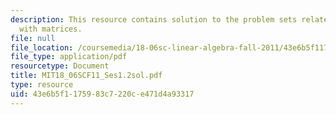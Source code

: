 ```yaml
---
description: This resource contains solution to the problem sets related to elimination
  with matrices.
file: null
file_location: /coursemedia/18-06sc-linear-algebra-fall-2011/43e6b5f1175983c7220ce471d4a93317_MIT18_06SCF11_Ses1.2sol.pdf
file_type: application/pdf
resourcetype: Document
title: MIT18_06SCF11_Ses1.2sol.pdf
type: resource
uid: 43e6b5f1-1759-83c7-220c-e471d4a93317
---
```


